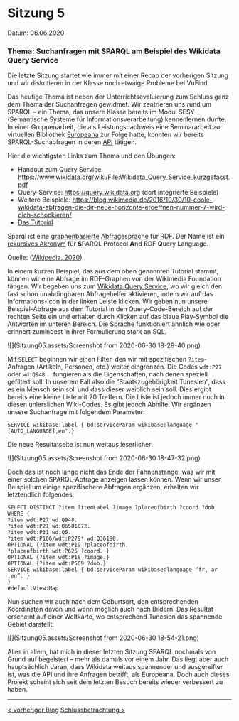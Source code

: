 # Sitzung 5

Datum: 06.06.2020

### Thema: Suchanfragen mit SPARQL am Beispiel des Wikidata Query Service

Die letzte Sitzung startet wie immer mit einer Recap der vorherigen Sitzung und wir diskutieren in der Klasse noch etwaige Probleme bei VuFind. 

Das heutige Thema ist neben der Unterrichtsevaluierung zum Schluss ganz dem Thema der Suchanfragen gewidmet. Wir zentrieren uns rund um SPARQL – ein Thema, das unsere Klasse bereits im Modul SESY (Semantische Systeme für Informationsverarbeitung) kennenlernen durfte. In einer Gruppenarbeit, die als Leistungsnachweis eine Seminararbeit zur virtuellen Bibliothek [Europeana](https://www.europeana.eu/de) zur Folge hatte, konnten wir bereits SPARQL-Suchabfragen in deren [API](http://sparql.europeana.eu/) tätigen.

Hier die wichtigsten Links zum Thema und den Übungen:

- Handout zum Query Service: https://www.wikidata.org/wiki/File:Wikidata_Query_Service_kurzgefasst.pdf
- Query-Service: https://query.wikidata.org (dort integrierte Beispiele)
- Weitere Beispiele: https://blog.wikimedia.de/2016/10/30/10-coole-wikidata-abfragen-die-dir-neue-horizonte-eroeffnen-nummer-7-wird-dich-schockieren/
- [Das Tutorial](https://medium.com/freely-sharing-the-sum-of-all-knowledge/writing-a-wikidata-query-discovering-women-writers-from-north-africa-d020634f0f6c)

Sparql ist eine [graphenbasierte](https://de.wikipedia.org/wiki/Graph_(Graphentheorie)) [Abfragesprache](https://de.wikipedia.org/wiki/Abfragesprache) für [RDF](https://de.wikipedia.org/wiki/Resource_Description_Framework). Der Name ist ein [rekursives Akronym](https://de.wikipedia.org/wiki/Rekursives_Akronym) für **S**PARQL **P**rotocol **A**nd **R**DF **Q**uery **L**anguage. 

Quelle: ([Wikipedia, 2020](https://de.wikipedia.org/wiki/SPARQL))

In einem kurzen Beispiel, das aus dem oben genannten Tutorial stammt, können wir eine Abfrage im RDF-Graphen von der Wikimedia Foundation tätigen. Wir begeben uns zum [Wikidata Query Service](https://query.wikidata.org), wo wir gleich den fast schon unabdingbaren Abfragehelfer aktivieren, indem wir auf das Informations-Icon in der linken Leiste klicken. Wir geben nun unsere Beispiel-Abfrage aus dem Tutorial in den Query-Code-Bereich auf der rechten Seite ein und erhalten durch Klicken auf das blaue Play-Symbol die Antworten im unteren Bereich. Die Sprache funktioniert ähnlich wie oder erinnert zumindest in ihrer Formulierung stark an SQL.

![](Sitzung05.assets/Screenshot from 2020-06-30 18-29-40.png)

Mit ```SELECT``` beginnen wir einen Filter, den wir mit spezifischen ```?item```-Anfragen (Artikeln, Personen, etc.) weiter eingrenzen. Die Codes ```wdt:P27``` oder ```wd:Q948  ``` fungieren als die Eigenschaften, nach denen speziell gefiltert soll. In unserem Fall also die “Staatszugehörigkeit Tunesien”, dass es ein Mensch sein soll und dass dieser weiblich sein soll. Dies ergibt bereits eine kleine Liste mit 20 Treffern. Die Liste ist jedoch immer noch in diesen unlerslichen Wiki-Codes. Es gibt jedoch Abhilfe. Wir ergänzen unsere Suchanfrage mit folgendem Parameter:

```
SERVICE wikibase:label { bd:serviceParam wikibase:language "[AUTO_LANGUAGE],en".}
```

Die neue Resultatseite ist nun weitaus leserlicher:

![](Sitzung05.assets/Screenshot from 2020-06-30 18-47-32.png)

Doch das ist noch lange nicht das Ende der Fahnenstange, was wir mit einer solchen SPARQL-Abfrage anzeigen lassen können. Wenn wir unser Beispiel um einige spezifischere Abfragen ergänzen, erhalten wir letztendlich folgendes:

```SPARQL
SELECT DISTINCT ?item ?itemLabel ?image ?placeofbirth ?coord ?dob
WHERE {
?item wdt:P27 wd:Q948.
?item wdt:P21 wd:Q6581072.
?item wdt:P31 wd:Q5.
?item wdt:P106/wdt:P279* wd:Q36180.
OPTIONAL {?item wdt:P19 ?placeofbirth.
?placeofbirth wdt:P625 ?coord. }
OPTIONAL {?item wdt:P18 ?image.}
OPTIONAL {?item wdt:P569 ?dob.}
SERVICE wikibase:label { bd:serviceParam wikibase:language “fr, ar ,en”. }
}
#defaultView:Map
```

Nun suchen wir auch nach dem Geburtsort, den entsprechenden Koordinaten davon und wenn möglich auch nach Bildern. Das Resultat erscheint auf einer Weltkarte, wo entsprechend Tunesien das spannende Gebiet darstellt:

![](Sitzung05.assets/Screenshot from 2020-06-30 18-54-21.png)

Alles in allem, hat mich in dieser letzten Sitzung SPARQL nochmals von Grund auf begeistert – mehr als damals vor einem Jahr. Das liegt aber auch hauptsächlich daran, dass Wikidata weitaus spannender und ausgereifter ist, was die API und ihre Anfragen betrifft, als Europeana. Doch auch dieses Projekt scheint sich seit dem letzten Besuch bereits wieder verbessert zu haben.

------
<div class="site-nav">
<a href="./Sitzung04.html">< vorheriger Blog</a>
<a href="./Z-Schlussbetrachtung.html">Schlussbetrachtung ></a>
</div>